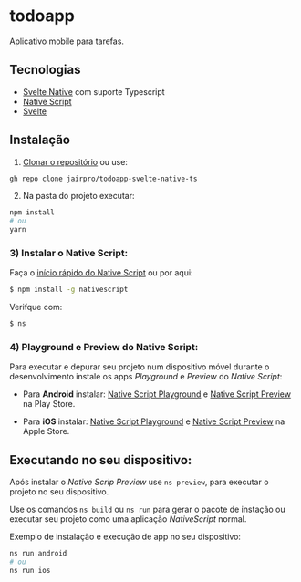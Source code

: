 # todoapp

Aplicativo mobile para tarefas.

## Tecnologias

- [Svelte Native](https://svelte-native.technology/) com suporte Typescript
- [Native Script](https://docs.nativescript.org/)
- [Svelte](https://svelte.dev/)

## Instalação

1) [Clonar o repositório](https://github.com/jairpro/todoapp-svelte-native-ts.git) ou use:
```bash
gh repo clone jairpro/todoapp-svelte-native-ts
```
2) Na pasta do projeto executar:

```bash
npm install
# ou
yarn
```

### 3) Instalar o Native Script:

Faça o [início rápido do Native Script](https://svelte-native.technology/docs#getting-started) ou por aqui:

```bash
$ npm install -g nativescript
```

Verifque com:
```bash
$ ns
```

### 4) Playground e Preview do Native Script:

Para executar e depurar seu projeto num dispositivo móvel durante o desenvolvimento instale os apps *Playground* e *Preview* do *Native Script*:

- Para **Android** instalar: [Native Script Playground](https://play.google.com/store/apps/details?id=org.nativescript.play) e [Native Script Preview](https://play.google.com/store/apps/details?id=org.nativescript.preview) na Play Store.

- Para **iOS** instalar: [Native Script Playground](https://apps.apple.com/us/app/nativescript-playground/id1263543946) e [Native Script Preview](https://apps.apple.com/us/app/nativescript-preview/id1264484702) na Apple Store.

## Executando no seu dispositivo:

Após instalar o *Native Scrip Preview* use `ns preview`, para executar o projeto no seu dispositivo.

Use os comandos `ns build` ou `ns run` para gerar o pacote de instação ou executar seu projeto como uma aplicação *NativeScript* normal.

Exemplo de instalação e execução de app no seu dispositivo:

```bash
ns run android
# ou
ns run ios
```
